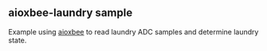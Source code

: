 ## aioxbee-laundry sample

Example using [aioxbee](https://github.com/idatum/aioxbee) to read laundry ADC samples and determine laundry state.

